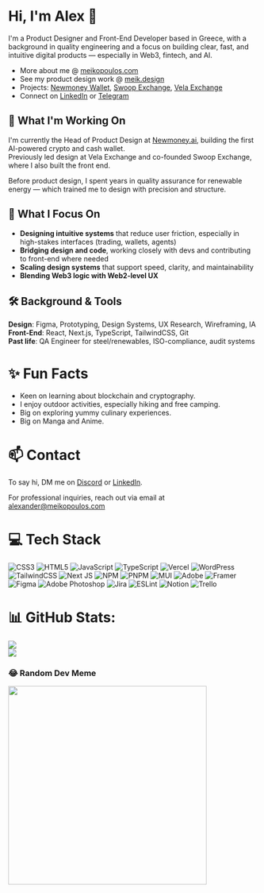 # Hi, I'm Alex 👋

I'm a Product Designer and Front-End Developer based in Greece, with a background in quality engineering and a focus on building clear, fast, and intuitive digital products — especially in Web3, fintech, and AI.

- More about me @ [meikopoulos.com](https://meikopoulos.com)  
- See my product design work @ [meik.design](https://meik.design)  
- Projects: [Newmoney Wallet](https://web.newmoney.ai), [Swoop Exchange](https://swoop.exchange), [Vela Exchange](https://x.com/vela_exchange)  
- Connect on [LinkedIn](https://www.linkedin.com/in/0xalexander) or [Telegram](https://t.me/Oxalexander88)

## 🔭 What I'm Working On

I'm currently the Head of Product Design at [Newmoney.ai](https://newmoney.ai), building the first AI-powered crypto and cash wallet.  
Previously led design at Vela Exchange and co-founded Swoop Exchange, where I also built the front end.

Before product design, I spent years in quality assurance for renewable energy — which trained me to design with precision and structure.

## 🧠 What I Focus On

- **Designing intuitive systems** that reduce user friction, especially in high-stakes interfaces (trading, wallets, agents)
- **Bridging design and code**, working closely with devs and contributing to front-end where needed
- **Scaling design systems** that support speed, clarity, and maintainability
- **Blending Web3 logic with Web2-level UX**

## 🛠️ Background & Tools

**Design**: Figma, Prototyping, Design Systems, UX Research, Wireframing, IA  
**Front-End**: React, Next.js, TypeScript, TailwindCSS, Git  
**Past life**: QA Engineer for steel/renewables, ISO-compliance, audit systems

# ✨ Fun Facts
- Keen on learning about blockchain and cryptography.
- I enjoy outdoor activities, especially hiking and free camping.
- Big on exploring yummy culinary experiences.
- Big on Manga and Anime.

# 📫 Contact
To say hi, DM me on [Discord](https://discordapp.com/users/0xAlexander) or [LinkedIn](https://www.linkedin.com/in/0xalexander/).

For professional inquiries, reach out via email at [alexander@meikopoulos.com](mailto:alexander@meikopoulos.com)

# 💻 Tech Stack
![CSS3](https://img.shields.io/badge/css3-%231572B6.svg?style=for-the-badge&logo=css3&logoColor=white) ![HTML5](https://img.shields.io/badge/html5-%23E34F26.svg?style=for-the-badge&logo=html5&logoColor=white) ![JavaScript](https://img.shields.io/badge/javascript-%23323330.svg?style=for-the-badge&logo=javascript&logoColor=%23F7DF1E) ![TypeScript](https://img.shields.io/badge/typescript-%23007ACC.svg?style=for-the-badge&logo=typescript&logoColor=white) ![Vercel](https://img.shields.io/badge/vercel-%23000000.svg?style=for-the-badge&logo=vercel&logoColor=white) ![WordPress](https://img.shields.io/badge/WordPress-%23117AC9.svg?style=for-the-badge&logo=WordPress&logoColor=white) ![TailwindCSS](https://img.shields.io/badge/tailwindcss-%2338B2AC.svg?style=for-the-badge&logo=tailwind-css&logoColor=white) ![Next JS](https://img.shields.io/badge/Next-black?style=for-the-badge&logo=next.js&logoColor=white) ![NPM](https://img.shields.io/badge/NPM-%23CB3837.svg?style=for-the-badge&logo=npm&logoColor=white) ![PNPM](https://img.shields.io/badge/pnpm-%234a4a4a.svg?style=for-the-badge&logo=pnpm&logoColor=f69220) ![MUI](https://img.shields.io/badge/MUI-%230081CB.svg?style=for-the-badge&logo=mui&logoColor=white) ![Adobe](https://img.shields.io/badge/adobe-%23FF0000.svg?style=for-the-badge&logo=adobe&logoColor=white) ![Framer](https://img.shields.io/badge/Framer-black?style=for-the-badge&logo=framer&logoColor=blue) ![Figma](https://img.shields.io/badge/figma-%23F24E1E.svg?style=for-the-badge&logo=figma&logoColor=white) ![Adobe Photoshop](https://img.shields.io/badge/adobe%20photoshop-%2331A8FF.svg?style=for-the-badge&logo=adobe%20photoshop&logoColor=white) ![Jira](https://img.shields.io/badge/jira-%230A0FFF.svg?style=for-the-badge&logo=jira&logoColor=white) ![ESLint](https://img.shields.io/badge/ESLint-4B3263?style=for-the-badge&logo=eslint&logoColor=white) ![Notion](https://img.shields.io/badge/Notion-%23000000.svg?style=for-the-badge&logo=notion&logoColor=white) ![Trello](https://img.shields.io/badge/Trello-%23026AA7.svg?style=for-the-badge&logo=Trello&logoColor=white)

# 📊 GitHub Stats:
![](https://github-readme-streak-stats.herokuapp.com/?user=0xAlexander&theme=dark&hide_border=true)<br/>
![](https://github-readme-stats.vercel.app/api/top-langs/?username=0xAlexander&theme=dark&hide_border=true&include_all_commits=false&count_private=true&layout=compact)

### 😂 Random Dev Meme
<img src='https://randommeme-five.vercel.app/' style="height: 400px;"/>
